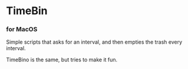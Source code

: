 # TimeBin
### for MacOS
Simple scripts that asks for an interval, and then empties the trash every interval.

TimeBino is the same, but tries to make it fun.
